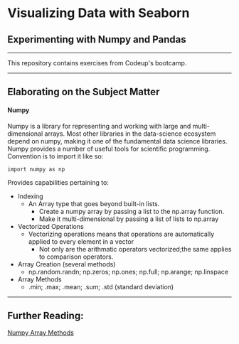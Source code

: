 # Visualizing Data with Seaborn
## Experimenting with Numpy and Pandas
***
This repository contains exercises from Codeup's bootcamp. 
***
## Elaborating on the Subject Matter
#### Numpy 

Numpy is a library for representing and working with large and multi-dimensional arrays. Most other libraries in the data-science ecosystem depend on numpy, making it one of the fundamental data science libraries.     
Numpy provides a number of useful tools for scientific programming. Convention is to import it like so: 
```
import numpy as np
```
Provides capabilities pertaining to:
- Indexing
    - An Array type that goes beyond built-in lists.
        - Create a numpy array by passing a list to the np.array function. 
        - Make it multi-dimensional by passing a list of lists to np.array
- Vectorized Operations
    - Vectorizing operations means that operations are automatically applied to every element in a vector
        - Not only are the arithmatic operators vectorized;the same applies to comparison operators.
- Array Creation (several methods)
    - np.random.randn; np.zeros; np.ones; np.full; np.arange; np.linspace
- Array Methods
    - .min; .max; .mean; .sum; .std (standard deviation)




***
## Further Reading:
[Numpy Array Methods](https://numpy.org/doc/stable/reference/arrays.ndarray.html#array-methods)
